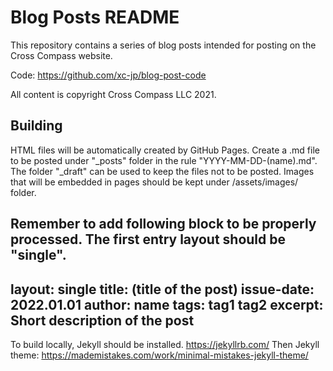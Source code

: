 Blog Posts README
=================

This repository contains a series of blog posts intended for posting on the
Cross Compass website.

Code: https://github.com/xc-jp/blog-post-code

All content is copyright Cross Compass LLC 2021.

## Building

HTML files will be automatically created by GitHub Pages.
Create a .md file to be posted under "\_posts" folder in the rule "YYYY-MM-DD-(name).md".
The folder "\_draft" can be used to keep the files not to be posted.
Images that will be embedded in pages should be kept under /assets/images/ folder.

Remember to add following block to be properly processed.
The first entry layout should be "single".
---
layout: single
title: (title of the post)
issue-date: 2022.01.01
author: name
tags: tag1 tag2
excerpt: Short description of the post
---

To build locally, Jekyll should be installed. https://jekyllrb.com/
Then Jekyll theme: https://mademistakes.com/work/minimal-mistakes-jekyll-theme/
